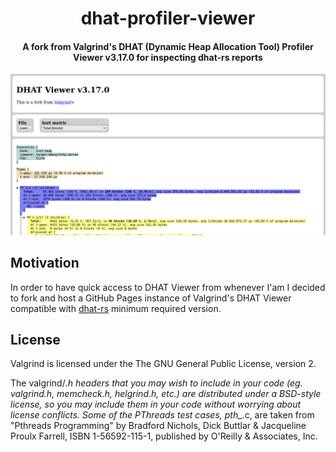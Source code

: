 <div>
  <h1 align="center">dhat-profiler-viewer</h1>
  <h4 align="center">
    A fork from Valgrind's DHAT (Dynamic Heap Allocation Tool) Profiler
    Viewer v3.17.0 for inspecting dhat-rs reports
  </h4>
</div>

<div align="center">
  <img src="https://raw.githubusercontent.com/EstebanBorai/dhat-profiler-viewer/main/docs/Screenshot%202021-06-25%20at%2021-33-38%20DHAT%20Viewer%20-%20dhat-heap%20json%20-%20Total%20(blocks).png" width="700" />
</div>

## Motivation

In order to have quick access to DHAT Viewer from whenever I'am I decided to fork and host a GitHub Pages instance
of Valgrind's DHAT Viewer compatible with [dhat-rs](https://github.com/nnethercote/dhat-rs) minimum required version.

## License

Valgrind is licensed under the The GNU General Public License, version 2.

The valgrind/*.h headers that you may wish to include in your code (eg. valgrind.h, memcheck.h, helgrind.h, etc.)
are distributed under a BSD-style license, so you may include them in your code without worrying about license conflicts.
Some of the PThreads test cases, pth_*.c, are taken from "Pthreads Programming" by Bradford Nichols, Dick Buttlar &
Jacqueline Proulx Farrell, ISBN 1-56592-115-1, published by O'Reilly & Associates, Inc.
